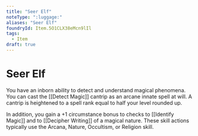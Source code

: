 ```yaml
---
title: "Seer Elf"
noteType: ":luggage:"
aliases: "Seer Elf"
foundryId: Item.5O1CLX38eMcn9lIl
tags:
  - Item
draft: true
---
```


# Seer Elf

You have an inborn ability to detect and understand magical phenomena. You can cast the [[Detect Magic]] cantrip as an arcane innate spell at will. A cantrip is heightened to a spell rank equal to half your level rounded up.

In addition, you gain a +1 circumstance bonus to checks to [[Identify Magic]] and to [[Decipher Writing]] of a magical nature. These skill actions typically use the Arcana, Nature, Occultism, or Religion skill.
